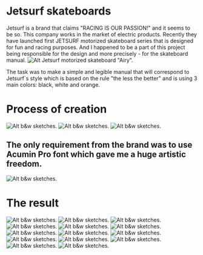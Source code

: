 # Jetsurf skateboards
Jetsurf is a brand that claims "RACING IS OUR PASSION!" and it seems to be so. This company works in the market of electric products. Recently they have launched first JETSURF motorized skateboard series that is designed for fun and racing purposes. And I happened to be a part of this project being responsible for the design and more precisely - for the skateboard manual.
![Alt Jetsurf motorized skateboard "Airy".](img/air.png)

The task was to make a simple and legible manual that will correspond to Jetsurf`s style which is based on the rule "the less the better" and is using 3 main colors: black, white and orange.
# Process of creation

![Alt b&w sketches.](img/aair.png)  ![Alt b&w sketches.](img/dis.png)  ![Alt b&w sketches.](img/no.png)

## The only requirement from the brand was to use Acumin Pro font which gave me a huge artistic freedom.

![Alt b&w sketches.](img/final.png)

# The result
![Alt b&w sketches.](img/1.jpg) ![Alt b&w sketches.](img/2.jpg) ![Alt b&w sketches.](img/3.jpg) ![Alt b&w sketches.](img/4.jpg) ![Alt b&w sketches.](img/5.jpg) ![Alt b&w sketches.](img/6.jpg) ![Alt b&w sketches.](img/7.jpg) ![Alt b&w sketches.](img/8.jpg) ![Alt b&w sketches.](img/9.jpg) ![Alt b&w sketches.](img/10.jpg) ![Alt b&w sketches.](img/11.jpg) ![Alt b&w sketches.](img/12.jpg) ![Alt b&w sketches.](img/13.jpg) ![Alt b&w sketches.](img/14.jpg)
